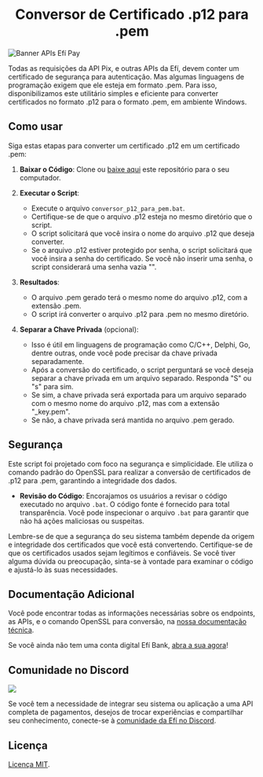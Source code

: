<h1 align="center">Conversor de Certificado .p12 para .pem</h1>

![Banner APIs Efí Pay](https://gnetbr.com/BJgSIUhlYs)

Todas as requisições da API Pix, e outras APIs da Efí, devem conter um certificado de segurança para autenticação. Mas algumas linguagens de programação exigem que ele esteja em formato .pem. Para isso, disponibilizamos este utilitário simples e eficiente para converter certificados no formato .p12 para o formato .pem, em ambiente Windows.

## Como usar

Siga estas etapas para converter um certificado .p12 em um certificado .pem:

1. **Baixar o Código**: Clone ou [baixe aqui](https://github.com/efipay/conversor-p12-efi/archive/refs/heads/main.zip) este repositório para o seu computador.

2. **Executar o Script**:
   - Execute o arquivo `conversor_p12_para_pem.bat`.
   - Certifique-se de que o arquivo .p12 esteja no mesmo diretório que o script.
   - O script solicitará que você insira o nome do arquivo .p12 que deseja converter.
   - Se o arquivo .p12 estiver protegido por senha, o script solicitará que você insira a senha do certificado. Se você não inserir uma senha, o script considerará uma senha vazia "".

4. **Resultados**:
   - O arquivo .pem gerado terá o mesmo nome do arquivo .p12, com a extensão .pem.
   - O script irá converter o arquivo .p12 para .pem no mesmo diretório.

5. **Separar a Chave Privada** (opcional):
   - Isso é útil em linguagens de programação como C/C++, Delphi, Go, dentre outras, onde você pode precisar da chave privada separadamente.
   - Após a conversão do certificado, o script perguntará se você deseja separar a chave privada em um arquivo separado. Responda "S" ou "s" para sim.
   - Se sim, a chave privada será exportada para um arquivo separado com o mesmo nome do arquivo .p12, mas com a extensão "_key.pem".
   - Se não, a chave privada será mantida no arquivo .pem gerado.

## Segurança

Este script foi projetado com foco na segurança e simplicidade. Ele utiliza o comando padrão do OpenSSL para realizar a conversão de certificados de .p12 para .pem, garantindo a integridade dos dados.

- **Revisão do Código**: Encorajamos os usuários a revisar o código executado no arquivo `.bat`. O código fonte é fornecido para total transparência. Você pode inspecionar o arquivo `.bat` para garantir que não há ações maliciosas ou suspeitas.

Lembre-se de que a segurança do seu sistema também depende da origem e integridade dos certificados que você está convertendo. Certifique-se de que os certificados usados sejam legítimos e confiáveis. Se você tiver alguma dúvida ou preocupação, sinta-se à vontade para examinar o código e ajustá-lo às suas necessidades.

## **Documentação Adicional**

Você pode encontrar todas as informações necessárias sobre os endpoints, as APIs, e o comando OpenSSL para conversão, na [nossa documentação técnica](https://dev.efipay.com.br/docs/api-pix/credenciais#convers%C3%A3o-de-certificado-p12-para-o-formato-pem).

Se você ainda não tem uma conta digital Efí Bank, [abra a sua agora](https://sejaefi.com.br)!

## **Comunidade no Discord**

<a href="https://comunidade.sejaefi.com.br/"><img src="https://efipay.github.io/comunidade-discord-efi/assets/img/thumb-repository.png"></a>

Se você tem a necessidade de integrar seu sistema ou aplicação a uma API completa de pagamentos, desejos de trocar experiências e compartilhar seu conhecimento, conecte-se à [comunidade da Efí no Discord](https://comunidade.sejaefi.com.br/).

## Licença

[Licença MIT](LICENSE).
